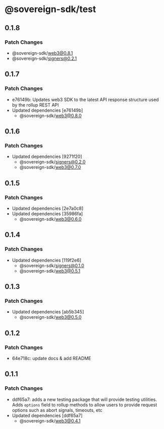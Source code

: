 # @sovereign-sdk/test

## 0.1.8

### Patch Changes

- @sovereign-sdk/web3@0.8.1
- @sovereign-sdk/signers@0.2.1

## 0.1.7

### Patch Changes

- e76149b: Updates web3 SDK to the latest API response structure used by the rollup REST API
- Updated dependencies [e76149b]
  - @sovereign-sdk/web3@0.8.0

## 0.1.6

### Patch Changes

- Updated dependencies [9271f20]
  - @sovereign-sdk/signers@0.2.0
  - @sovereign-sdk/web3@0.7.0

## 0.1.5

### Patch Changes

- Updated dependencies [2e7a0c8]
- Updated dependencies [35986fa]
  - @sovereign-sdk/web3@0.6.0

## 0.1.4

### Patch Changes

- Updated dependencies [119f2e6]
  - @sovereign-sdk/signers@0.1.0
  - @sovereign-sdk/web3@0.5.1

## 0.1.3

### Patch Changes

- Updated dependencies [ab5b345]
  - @sovereign-sdk/web3@0.5.0

## 0.1.2

### Patch Changes

- 64e718c: update docs & add README

## 0.1.1

### Patch Changes

- ddf65a7: adds a new testing package that will provide testing utilities. Adds `options` field to rollup methods to allow users to provide request options such as abort signals, timeouts, etc
- Updated dependencies [ddf65a7]
  - @sovereign-sdk/web3@0.4.1
